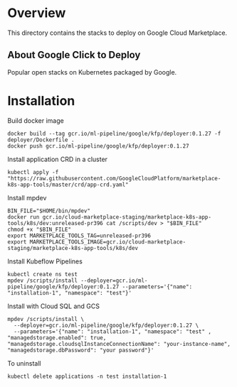 # Overview

This directory contains the stacks to deploy on Google Cloud Marketplace.

## About Google Click to Deploy

Popular open stacks on Kubernetes packaged by Google.

# Installation

Build docker image
```
docker build --tag gcr.io/ml-pipeline/google/kfp/deployer:0.1.27 -f deployer/Dockerfile .
docker push gcr.io/ml-pipeline/google/kfp/deployer:0.1.27
```

Install application CRD in a cluster
```
kubectl apply -f "https://raw.githubusercontent.com/GoogleCloudPlatform/marketplace-k8s-app-tools/master/crd/app-crd.yaml"
```

Install mpdev
```
BIN_FILE="$HOME/bin/mpdev"
docker run gcr.io/cloud-marketplace-staging/marketplace-k8s-app-tools/k8s/dev:unreleased-pr396 cat /scripts/dev > "$BIN_FILE"
chmod +x "$BIN_FILE"
export MARKETPLACE_TOOLS_TAG=unreleased-pr396
export MARKETPLACE_TOOLS_IMAGE=gcr.io/cloud-marketplace-staging/marketplace-k8s-app-tools/k8s/dev
```

Install Kubeflow Pipelines
```
kubectl create ns test
mpdev /scripts/install --deployer=gcr.io/ml-pipeline/google/kfp/deployer:0.1.27 --parameters='{"name": "installation-1", "namespace": "test"}'
```

Install with Cloud SQL and GCS
```
mpdev /scripts/install \
  --deployer=gcr.io/ml-pipeline/google/kfp/deployer:0.1.27 \
  --parameters='{"name": "installation-1", "namespace": "test" , "managedstorage.enabled": true, "managedstorage.cloudsqlInstanceConnectionName": "your-instance-name", "managedstorage.dbPassword": "your password"}'
```

To uninstall 
```
kubectl delete applications -n test installation-1
```
